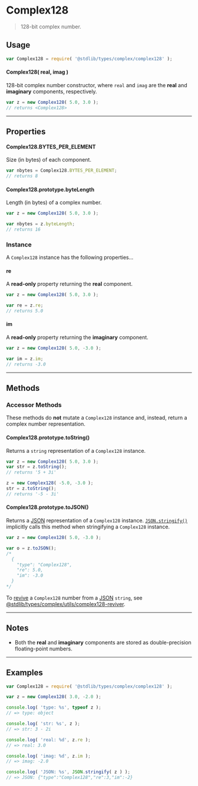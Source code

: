 # Complex128

> 128-bit complex number.


<!-- Section to include introductory text. Make sure to keep an empty line after the intro `section` element and another before the `/section` close. -->

<section class="intro">

</section>

<!-- /.intro -->

<!-- Package usage documentation. -->

<section class="usage">

## Usage

``` javascript
var Complex128 = require( '@stdlib/types/complex/complex128' );
```

#### Complex128( real, imag )

128-bit complex number constructor, where `real` and `imag` are the __real__ and __imaginary__ components, respectively.

``` javascript
var z = new Complex128( 5.0, 3.0 );
// returns <Complex128>
```

---

## Properties

#### Complex128.BYTES_PER_ELEMENT

Size (in bytes) of each component.

``` javascript
var nbytes = Complex128.BYTES_PER_ELEMENT;
// returns 8
```

#### Complex128.prototype.byteLength

Length (in bytes) of a complex number.

``` javascript
var z = new Complex128( 5.0, 3.0 );

var nbytes = z.byteLength;
// returns 16
```

### Instance

A `Complex128` instance has the following properties...

#### re

A __read-only__ property returning the __real__ component.

``` javascript
var z = new Complex128( 5.0, 3.0 );

var re = z.re;
// returns 5.0
```

#### im

A __read-only__ property returning the __imaginary__ component.

``` javascript
var z = new Complex128( 5.0, -3.0 );

var im = z.im;
// returns -3.0
```

---

## Methods

### Accessor Methods

These methods do __not__ mutate a `Complex128` instance and, instead, return a complex number representation.

#### Complex128.prototype.toString()

Returns a `string` representation of a `Complex128` instance.

``` javascript
var z = new Complex128( 5.0, 3.0 );
var str = z.toString();
// returns '5 + 3i'

z = new Complex128( -5.0, -3.0 );
str = z.toString();
// returns '-5 - 3i'
```

#### Complex128.prototype.toJSON()

Returns a [JSON][json] representation of a `Complex128` instance. [`JSON.stringify()`][mdn-json-stringify] implicitly calls this method when stringifying a `Complex128` instance.

``` javascript
var z = new Complex128( 5.0, -3.0 );

var o = z.toJSON();
/*
  {
    "type": "Complex128",
    "re": 5.0,
    "im": -3.0
  }  
*/
```

To [revive][mdn-json-parse] a `Complex128` number from a [JSON][json] `string`, see [@stdlib/types/complex/utils/complex128-reviver][@stdlib/types/complex/utils/complex128-reviver].

</section>

<!-- /.usage -->

---

<!-- Package usage notes. Make sure to keep an empty line after the `section` element and another before the `/section` close. -->

<section class="notes">

## Notes

* Both the __real__ and __imaginary__ components are stored as double-precision floating-point numbers.

</section>

<!-- /.notes -->


---

<!-- Package usage examples. -->

<section class="examples">

## Examples

``` javascript
var Complex128 = require( '@stdlib/types/complex/complex128' );

var z = new Complex128( 3.0, -2.0 );

console.log( 'type: %s', typeof z );
// => type: object

console.log( 'str: %s', z );
// => str: 3 - 2i

console.log( 'real: %d', z.re );
// => real: 3.0

console.log( 'imag: %d', z.im );
// => imag: -2.0

console.log( 'JSON: %s', JSON.stringify( z ) );
// => JSON: {"type":"Complex128","re":3,"im":-2}
```

</section>

<!-- /.examples -->

<!-- Section to include cited references. If references are included, add a horizontal rule *before* the section. Make sure to keep an empty line after the `section` element and another before the `/section` close. -->

<section class="references">

</section>

<!-- /.references -->

<!-- Section for all links. Make sure to keep an empty line after the `section` element and another before the `/section` close. -->

<section class="links">

[json]: http://www.json.org/
[mdn-json-stringify]: https://developer.mozilla.org/en-US/docs/Web/JavaScript/Reference/Global_Objects/JSON/stringify
[mdn-json-parse]: https://developer.mozilla.org/en-US/docs/Web/JavaScript/Reference/Global_Objects/JSON/parse

[@stdlib/types/complex/utils/complex128-reviver]: https://github.com/stdlib-js/stdlib

</section>

<!-- /.links -->
